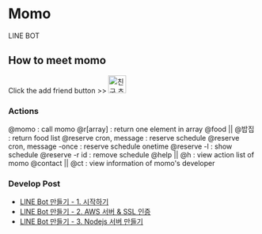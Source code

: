 # Momo
LINE BOT

## How to meet momo
Click the add friend button >> <a href="https://line.me/R/ti/p/%40ogx7051a"><img height="36" border="0" alt="친구 추가" src="https://scdn.line-apps.com/n/line_add_friends/btn/ko.png"></a>

### Actions
@momo : call momo
@r[array] : return one element in array
@food || @밥집 : return food list
@reserve cron, message : reserve schedule
@reserve cron, message -once : reserve schedule onetime
@reserve -l : show schedule
@reserve -r id : remove schedule
@help || @h : view action list of momo
@contact || @ct : view information of momo's developer


### Develop Post
- [LINE Bot 만들기 - 1. 시작하기](http://dev-momo.tistory.com/entry/LINE-Chat-Bot%EC%9D%84-%EB%A7%8C%EB%93%A4%EC%96%B4%EB%B3%B4%EC%9E%90 "LINE Bot 만들기 - 1. 시작하기")
- [LINE Bot 만들기 - 2. AWS 서버 & SSL 인증](http://dev-momo.tistory.com/entry/LINE-Bot-%EB%A7%8C%EB%93%A4%EA%B8%B0-2-AWS-%EC%84%9C%EB%B2%84-SSL-%EC%9D%B8%EC%A6%9D%EC%84%9C "LINE Bot 만들기 - 2. AWS 서버 & SSL 인증")
- [LINE Bot 만들기 - 3. Nodejs 서버 만들기](http://dev-momo.tistory.com/entry/LINE-Bot-3-Nodejs-%EC%84%9C%EB%B2%84-%EB%A7%8C%EB%93%A4%EA%B8%B0 "LINE Bot 만들기 - 3. Nodejs 서버 만들기")